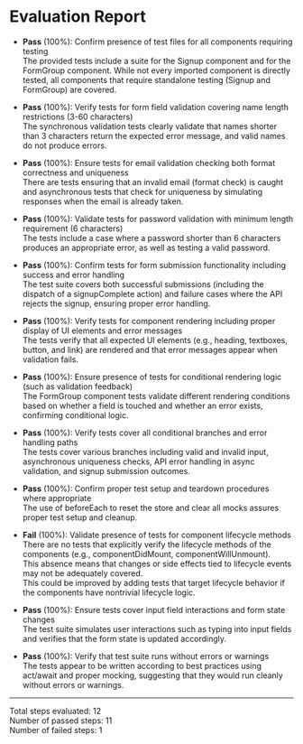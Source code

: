 # Evaluation Report

- **Pass** (100%): Confirm presence of test files for all components requiring testing  
  The provided tests include a suite for the Signup component and for the FormGroup component. While not every imported component is directly tested, all components that require standalone testing (Signup and FormGroup) are covered.

- **Pass** (100%): Verify tests for form field validation covering name length restrictions (3-60 characters)  
  The synchronous validation tests clearly validate that names shorter than 3 characters return the expected error message, and valid names do not produce errors.

- **Pass** (100%): Ensure tests for email validation checking both format correctness and uniqueness  
  There are tests ensuring that an invalid email (format check) is caught and asynchronous tests that check for uniqueness by simulating responses when the email is already taken.

- **Pass** (100%): Validate tests for password validation with minimum length requirement (6 characters)  
  The tests include a case where a password shorter than 6 characters produces an appropriate error, as well as testing a valid password.

- **Pass** (100%): Confirm tests for form submission functionality including success and error handling  
  The test suite covers both successful submissions (including the dispatch of a signupComplete action) and failure cases where the API rejects the signup, ensuring proper error handling.

- **Pass** (100%): Verify tests for component rendering including proper display of UI elements and error messages  
  The tests verify that all expected UI elements (e.g., heading, textboxes, button, and link) are rendered and that error messages appear when validation fails.

- **Pass** (100%): Ensure presence of tests for conditional rendering logic (such as validation feedback)  
  The FormGroup component tests validate different rendering conditions based on whether a field is touched and whether an error exists, confirming conditional logic.

- **Pass** (100%): Verify tests cover all conditional branches and error handling paths  
  The tests cover various branches including valid and invalid input, asynchronous uniqueness checks, API error handling in async validation, and signup submission outcomes.

- **Pass** (100%): Confirm proper test setup and teardown procedures where appropriate  
  The use of beforeEach to reset the store and clear all mocks assures proper test setup and cleanup.

- **Fail** (100%): Validate presence of tests for component lifecycle methods  
  There are no tests that explicitly verify the lifecycle methods of the components (e.g., componentDidMount, componentWillUnmount).  
  This absence means that changes or side effects tied to lifecycle events may not be adequately covered.  
  This could be improved by adding tests that target lifecycle behavior if the components have nontrivial lifecycle logic.

- **Pass** (100%): Ensure tests cover input field interactions and form state changes  
  The test suite simulates user interactions such as typing into input fields and verifies that the form state is updated accordingly.

- **Pass** (100%): Verify that test suite runs without errors or warnings  
  The tests appear to be written according to best practices using act/await and proper mocking, suggesting that they would run cleanly without errors or warnings.

---

Total steps evaluated: 12  
Number of passed steps: 11  
Number of failed steps: 1